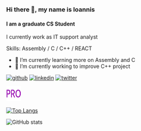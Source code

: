 ### Hi there 👋, my name is Ioannis
#### I am a graduate CS Student


I currently work as IT support analyst

Skills: Assembly / C / C++ / REACT 

- 🔭 I’m currently learning more on Assembly and C
- 🌱 I’m currently working to improve C++ project


[<img src='https://cdn.jsdelivr.net/npm/simple-icons@3.0.1/icons/github.svg' alt='github' height='40'>](https://github.com/IoannisCh)  [<img src='https://cdn.jsdelivr.net/npm/simple-icons@3.0.1/icons/linkedin.svg' alt='linkedin' height='40'>](https://www.linkedin.com/in/ioannis-chantolios/)  [<img src='https://cdn.jsdelivr.net/npm/simple-icons@3.0.1/icons/twitter.svg' alt='twitter' height='40'>](https://twitter.com/I_Chantolios)  

<a href='https://github.com/pricing'><img src='https://raw.githubusercontent.com/acervenky/animated-github-badges/master/assets/pro.gif' width='40' height='40'></a> 

[![Top Langs](https://github-readme-stats.vercel.app/api/top-langs/?username=IoannisCh)](https://github.com/anuraghazra/github-readme-stats)

![GitHub stats](https://github-readme-stats.vercel.app/api?username=IoannisCh&show_icons=true)  

